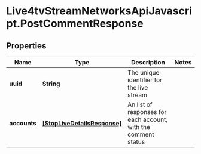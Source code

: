 # Live4tvStreamNetworksApiJavascript.PostCommentResponse

## Properties

Name | Type | Description | Notes
------------ | ------------- | ------------- | -------------
**uuid** | **String** | The unique identifier for the live stream | 
**accounts** | [**[StopLiveDetailsResponse]**](StopLiveDetailsResponse.md) | An list of responses for each account, with the comment status | 


